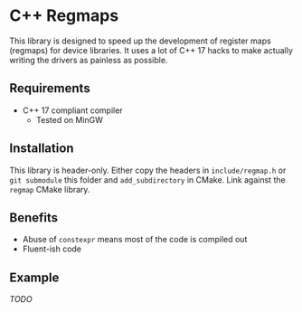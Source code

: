 # C++ Regmaps
This library is designed to speed up the development of
register maps (regmaps) for device libraries. It uses
a lot of C++ 17 hacks to make actually writing the drivers
as painless as possible.

## Requirements
* C++ 17 compliant compiler
    - Tested on MinGW

## Installation
This library is header-only. Either copy the headers in `include/regmap.h`
or `git submodule` this folder and `add_subdirectory` in CMake. Link against
the `regmap` CMake library.

## Benefits
* Abuse of `constexpr` means most of the code is compiled out
* Fluent-ish code

## Example
*TODO*